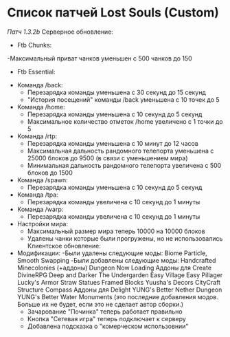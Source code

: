 # Список патчей Lost Souls (Custom)
*Патч 1.3.2b*
Серверное обновление:
* Ftb Chunks:
  
-Максимальный приват чанков уменьшен с 500 чанков до 150
* Ftb Essential:
- Команда /back:
  - Перезарядка команды уменьшена с 30 секунд до 15 секунд
  - "История посещений" команды /back уменьшена с 10 точек до 5
- Команда /home:
  - Перезарядка команды уменьшена с 10 секунд до 5 секунд
  - Максимальное количество отметок /home увеличено с 1 точки до 5
- Команда /rtp:
  - Перезарядка команды уменьшена с 10 минут до 12 часов
  - Максимальная дальность рандомного телепорта уменьшена с 25000 блоков до 9500 (в связи с уменьшением мира)
  - Минимальная дальность рандомного телепорта увеличена с 500 блоков до 1500
- Команда /spawn:
  - Перезарядка команды уменьшена с 10 секунд до 5 секунд
- Команда /tpa:
  - Перезарядка команды увеличена с 10 секунд до 1 минуты
- Команда /warp:
  - Перезарядка команды увеличена с 10 секунд до 1 минуты
- Настройки мира:
  - Максимальный размер мира теперь 10000 на 10000 блоков
  - Удалены чанки которые были прогружены, но не использовались
Клиентское обновление:
- Модификации:
  -Были удалены следующие моды: Biome Particle, Smooth Swapping
  -Были добавлены следующие моды:
  Handcrafted
  Minecolonies (+аддоны)
  Dungeon Now Loading
  Аддоны для Create
  DivineRPG
  Deep and Darker
  The Undergarden
  Easy Village
  Easy Pillager
  Lucky's Armor
  Straw Statues
  Framed Blocks
  Yuusha's Decors
  CityCraft
  Structure Compass
  Аддоны для Delight
  YUNG's Better Nether Dungeon
  YUNG's Better Water Monuments
  (это последние добавления модов. Больше их не будет, если это не сделает автор сборки.)
  - Зачарование "Починка" теперь работает правильно
  - Кнопка "Сетевая игра" теперь подключает к серверу
  - Добавлена подсказка о "комерческом использовнии"
